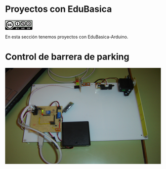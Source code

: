 # Proyectos con EduBasica
<a href="" target="_blank"><img width="88" height="31" border="0" align="center" src="img/88x31.png "/></a>

En esta sección tenemos proyectos con EduBasica-Arduino.
# Control de barrera de parking
<a href="" target="_blank"><img width="880" height="310" border="0" align="center" src="img/maqueta02.jpg"/></a>
